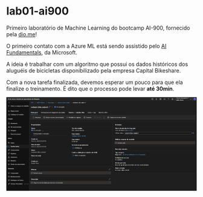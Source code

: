 # lab01-ai900
 Primeiro laboratório de Machine Learning do bootcamp AI-900, fornecido pela [dio.me](https://web.dio.me/)!

O primeiro contato com a Azure ML está sendo assistido pelo [AI Fundamentals](https://microsoftlearning.github.io/mslearn-ai-fundamentals/Instructions/Labs/01-machine-learning.html), da Microsoft.

A ideia é trabalhar com um algoritmo que possui os dados históricos dos aluguéis de bicicletas disponibilizado pela empresa Capital Bikeshare.

Com a nova tarefa finalizada, devemos esperar um pouco para que ela finalize o treinamento. É dito que o processo pode levar <b> até 30min</b>.

![Visão geral da Tarefa](.\assets\images\visao-geral.png)

